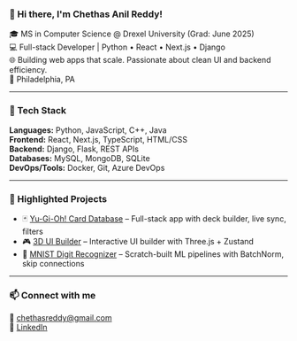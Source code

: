### 👋 Hi there, I'm Chethas Anil Reddy!

🎓 MS in Computer Science @ Drexel University (Grad: June 2025)  
💻 Full-stack Developer | Python • React • Next.js • Django  
🌐 Building web apps that scale. Passionate about clean UI and backend efficiency.  
📍 Philadelphia, PA  

---

### 🔧 Tech Stack

**Languages:** Python, JavaScript, C++, Java  
**Frontend:** React, Next.js, TypeScript, HTML/CSS  
**Backend:** Django, Flask, REST APIs  
**Databases:** MySQL, MongoDB, SQLite  
**DevOps/Tools:** Docker, Git, Azure DevOps  

---

### 📌 Highlighted Projects
- 🃏 [Yu-Gi-Oh! Card Database](https://github.com/ChethasReddy/TCG-Frontend) – Full-stack app with deck builder, live sync, filters  
- 🎮 [3D UI Builder](https://github.com/ChethasReddy/3D-UI-Builder) – Interactive UI builder with Three.js + Zustand  
- 🧠 [MNIST Digit Recognizer](https://github.com/ChethasReddy/Handwritten-Digit-Recognition) – Scratch-built ML pipelines with BatchNorm, skip connections  

---

### 📫 Connect with me
📧 chethasreddy@gmail.com  
🔗 [LinkedIn](https://www.linkedin.com/in/chethas-anil-reddy) 

